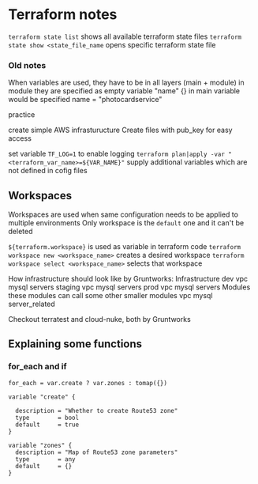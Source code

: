 # Terraform notes

`terraform state list` shows all available terraform state files
`terraform state show <state_file_name` opens specific terraform state file




### Old notes
When variables are used, they have to be in all layers (main + module)
	in module they are specified as empty
		variable "name" {}
	in main variable would be specified
		name = "photocardservice"
		
practice

create simple AWS infrasturucture
Create files with pub_key for easy access

set variable `TF_LOG=1` to enable logging
`terraform plan|apply -var "<terraform_var_name>=${VAR_NAME}"` supply additional variables which are not defined in cofig files

## Workspaces

Workspaces are used when same configuration needs to be applied to multiple environments
Only workspace is the `default` one and it can't be deleted

`${terraform.workspace}` is used as variable in terraform code
`terraform workspace new <workspace_name>` creates a desired workspace
`terraform workspace select <workspace_name>` selects that workspace

How infrastructure should look like by Gruntworks:
Infrastructure
  dev
	  vpc
		mysql
		servers
  staging
	  vpc
		mysql
		servers
  prod
	  vpc
		mysql
		servers
	Modules these modules can call some other smaller modules
	  vpc
		mysql
		server_related

Checkout terratest and cloud-nuke, both by Gruntworks

## Explaining some functions

### for_each and if

```
for_each = var.create ? var.zones : tomap({})

variable "create" {

  description = "Whether to create Route53 zone"
  type        = bool
  default     = true
}

variable "zones" {
  description = "Map of Route53 zone parameters"
  type        = any
  default     = {}
}
```

